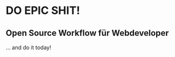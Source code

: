 <!-- .slide: data-background="images/reactions/himan-funny.gif" data-state="inverted" -->

<br /><br />
# DO EPIC SHIT!

## Open Source Workflow für Webdeveloper

<p class="fragment">
... and do it today!
</p>
